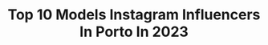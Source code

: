 ---
title: Top 10 Models Instagram Influencers In Porto In 2023
description: >-
  Find top models Instagram influencers in Porto in 2023. Most popular hashtags: #portugal #porto #outfitoftheday #photography.
platform: Instagram
hits: 6
text_top: Identify the most popular Instagram profiles on inBeat.
text_bottom: Our database aggregates 6 Instagram influencers like this in Porto, Portugal for you to work with.
profiles:
  - username: "iamfabioteles"
    fullname: >-
      F A B I O • T E L E S
    bio: >-
      - @centralmodels 🇵🇹 @nevsmodels 🇬🇧 For model, Digital & Brands: • Gustavo@centralmodels.pt (manager) - @myproteinpt Ambassador
    location: "Portugal"
    followers: 219684
    engagement: 369
    commentsToLikes: 0.011520
    id: ck5qdynmfxw7z0i118o9xwukj
    verified: false
    hashtags: "#porto, #lisboa, #algarve, #outfit"
  - username: "aaron_gqs"
    fullname: >-
      Aaron Gabriel
    bio: >-
      Singer•Model•Actor Dreamer ✨ Believe in your Dreams 🇧🇷•🇵🇹
    location: "Portugal"
    followers: 10795
    engagement: 529
    commentsToLikes: 0.034095
    id: ck0u82uor6dra0i19ynn0yreo
    verified: false
    hashtags: "#men, #bloggerstyle, #outfitoftheday, #cover"
  - username: "valtinhodelcampo"
    fullname: >-
      Valter Silva
    bio: >-
      Brands and Digital: 📩 (MA) Agency: @blast_models @blast_actors Engineer, Project Manager, New Business Developer, Model and Traveler 🇵🇹🇬🇧🇦🇷
    location: "Portugal"
    followers: 60463
    engagement: 272
    commentsToLikes: 0.014376
    id: ck0w683gp7bn10i19a0rux850
    verified: false
    hashtags: "#seiko5, #visitmadeira, #madeirano, #showyourstyle"
  - username: "hugomigstos"
    fullname: >-
      Hugo Santos 🦦
    bio: >-
      
    location: "Portugal"
    followers: 5783
    engagement: 1366
    commentsToLikes: 0.007698
    id: ckf5m4640s63x0j23ynrpnn2h
    verified: false
    hashtags: "#allinshooters, #photography, #cute, #instacute"
  - username: "marcos_carvalho_27"
    fullname: >-
      Menfashion | Lifestyle
    bio: >-
      📍Base Felgueiras Portugal ▪️ #menstyle #fashionmen 💈 @barbearia27novembro_espaco27 💪🏽 @fitnessup_portugal UP-MARCOSCARVALHO 😎 Hawkers link ⬇️
    location: "Portugal"
    followers: 16680
    engagement: 205
    commentsToLikes: 0.208628
    id: ckapahczbw3yk0i788479t5yl
    verified: false
    hashtags: "#streetstyleinspo, #modamasculina, #lifestyle, #fashionmenstyle"
  - username: "inkartluis"
    fullname: >-
      LUÍS FIGUEIREDO ART
    bio: >-
      Freelancer artist 🇵🇹 Available COMMISSIONS & ONLINE LESSONS Learn HOW TO DRAW with me! Link:
    location: "Portugal"
    followers: 94341
    engagement: 255
    commentsToLikes: 0.011638
    id: ck137ndqvceks0i19qbxxr8zw
    verified: false
    hashtags: "#moon, #portugal, #homeworkout, #bodybuilding"
  - username: "tiago.mmteixeira"
    fullname: >-
      Tiago Teixeira
    bio: >-
      Model ,, Drummer ,, Athlete PR , Digital & Brands : gustavo@centralmodels.pt 🇵🇹: @centralmodels 🌍: @sugar__kids
    location: "Portugal"
    followers: 20341
    engagement: 815
    commentsToLikes: 0.208951
    id: ck6uco3lzgp0c0j71bqxh1rn9
    verified: false
    hashtags: "#dejavu, #dejavucover, #drums, #peaches"
  - username: "phoenix.vida"
    fullname: >-
      Art♥Beauty♥Lifestyle♥Fashion
    bio: >-
      Educator｜Artist｜#HKKOL Portuguese mixed🇵🇹 #influencer #Model 👉🏻𝘔𝘢𝘨𝘢𝘻𝘪𝘯𝘦, 𝘚𝘶𝘯𝘥𝘢𝘺𝘒𝘪𝘴𝘴, 𝘏𝘢𝘱𝘱𝘺𝘱𝘢𝘮𝘢 𝘦𝘵𝘤 📩Please DM for JoB／Collab
    location: "Portugal"
    followers: 20301
    engagement: 422
    commentsToLikes: 0.087758
    id: ckf5vfj3loeqa0j23pi7yo2fw
    verified: false
    hashtags: "#vidadephoenix, #beautyshare, #hkfoodie, #naturalbeauty"
  - username: "yogawith.iva"
    fullname: >-
      ivazanotte
    bio: >-
      🇵🇹 💪instructor stretching 👚👖yoga model 👉IVA20 my code for discount 👇 🧘‍♂️@yantraconnection Embassador 👵grandmother 👩‍👧‍👧mother of 2 @yoga.feminine
    location: "Portugal"
    followers: 16826
    engagement: 331
    commentsToLikes: 0.304315
    id: ckapauezvxic70i78ot2ctr0a
    verified: false
    hashtags: "#yogafeature, #yogasanas, #pilateiras, #faroalgarveportugal"
  - username: "_raquelsampaio_"
    fullname: >-
      𝐑𝐚𝐪𝐮𝐞𝐥 𝐒𝐚𝐦𝐩𝐚𝐢𝐨
    bio: >-
      Asian | African | European • Model @lagence_lisboa • TV Host @famashowoficial • Engineer to be 📩 sarasaavedra@lagence.pt
    location: "Portugal"
    followers: 82721
    engagement: 715
    commentsToLikes: 0.004114
    id: ck5zoglckqiti0i14hnigyifg
    verified: true
    hashtags: "#sensibio, #1down100togo, #lorealparispub, #pub"
---
